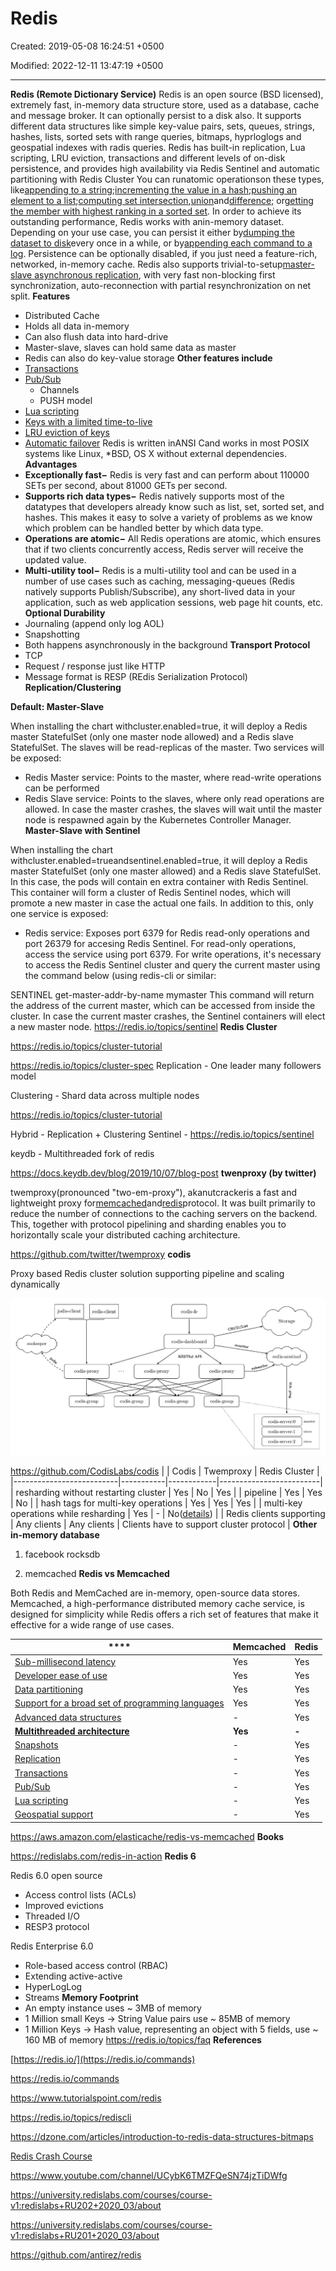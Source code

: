 # Redis

Created: 2019-05-08 16:24:51 +0500

Modified: 2022-12-11 13:47:19 +0500

---

**Redis (Remote Dictionary Service)**
Redis is an open source (BSD licensed), extremely fast, in-memory data structure store, used as a database, cache and message broker. It can optionally persist to a disk also. It supports different data structures like simple key-value pairs, sets, queues, strings, hashes, lists, sorted sets with range queries, bitmaps, hyprloglogs and geospatial indexes with radis queries. Redis has built-in replication, Lua scripting, LRU eviction, transactions and different levels of on-disk persistence, and provides high availability via Redis Sentinel and automatic partitioning with Redis Cluster
You can runatomic operationson these types, like[appending to a string](https://redis.io/commands/append);[incrementing the value in a hash](https://redis.io/commands/hincrby);[pushing an element to a list](https://redis.io/commands/lpush);[computing set intersection](https://redis.io/commands/sinter),[union](https://redis.io/commands/sunion)and[difference](https://redis.io/commands/sdiff); or[getting the member with highest ranking in a sorted set](https://redis.io/commands/zrangebyscore).
In order to achieve its outstanding performance, Redis works with anin-memory dataset. Depending on your use case, you can persist it either by[dumping the dataset to disk](https://redis.io/topics/persistence#snapshotting)every once in a while, or by[appending each command to a log](https://redis.io/topics/persistence#append-only-file). Persistence can be optionally disabled, if you just need a feature-rich, networked, in-memory cache.
Redis also supports trivial-to-setup[master-slave asynchronous replication](https://redis.io/topics/replication), with very fast non-blocking first synchronization, auto-reconnection with partial resynchronization on net split.
**Features**
-   Distributed Cache
-   Holds all data in-memory
-   Can also flush data into hard-drive
-   Master-slave, slaves can hold same data as master
-   Redis can also do key-value storage
**Other features include**
-   [Transactions](https://redis.io/topics/transactions)
-   [Pub/Sub](https://redis.io/topics/pubsub)
    -   Channels
    -   PUSH model
-   [Lua scripting](https://redis.io/commands/eval)
-   [Keys with a limited time-to-live](https://redis.io/commands/expire)
-   [LRU eviction of keys](https://redis.io/topics/lru-cache)
-   [Automatic failover](https://redis.io/topics/sentinel)
Redis is written inANSI Cand works in most POSIX systems like Linux, *BSD, OS X without external dependencies.
**Advantages**
-   **Exceptionally fast−** Redis is very fast and can perform about 110000 SETs per second, about 81000 GETs per second.
-   **Supports rich data types−** Redis natively supports most of the datatypes that developers already know such as list, set, sorted set, and hashes. This makes it easy to solve a variety of problems as we know which problem can be handled better by which data type.
-   **Operations are atomic−** All Redis operations are atomic, which ensures that if two clients concurrently access, Redis server will receive the updated value.
-   **Multi-utility tool−** Redis is a multi-utility tool and can be used in a number of use cases such as caching, messaging-queues (Redis natively supports Publish/Subscribe), any short-lived data in your application, such as web application sessions, web page hit counts, etc.
**Optional Durability**
-   Journaling (append only log AOL)
-   Snapshotting
-   Both happens asynchronously in the background
**Transport Protocol**
-   TCP
-   Request / response just like HTTP
-   Message format is RESP (REdis Serialization Protocol)
**Replication/Clustering**

**Default: Master-Slave**

When installing the chart withcluster.enabled=true, it will deploy a Redis master StatefulSet (only one master node allowed) and a Redis slave StatefulSet. The slaves will be read-replicas of the master. Two services will be exposed:
-   Redis Master service: Points to the master, where read-write operations can be performed
-   Redis Slave service: Points to the slaves, where only read operations are allowed.
In case the master crashes, the slaves will wait until the master node is respawned again by the Kubernetes Controller Manager.
**Master-Slave with Sentinel**

When installing the chart withcluster.enabled=trueandsentinel.enabled=true, it will deploy a Redis master StatefulSet (only one master allowed) and a Redis slave StatefulSet. In this case, the pods will contain en extra container with Redis Sentinel. This container will form a cluster of Redis Sentinel nodes, which will promote a new master in case the actual one fails. In addition to this, only one service is exposed:
-   Redis service: Exposes port 6379 for Redis read-only operations and port 26379 for accesing Redis Sentinel.
For read-only operations, access the service using port 6379. For write operations, it's necessary to access the Redis Sentinel cluster and query the current master using the command below (using redis-cli or similar:

SENTINEL get-master-addr-by-name mymaster
This command will return the address of the current master, which can be accessed from inside the cluster.
In case the current master crashes, the Sentinel containers will elect a new master node.
<https://redis.io/topics/sentinel>
**Redis Cluster**

<https://redis.io/topics/cluster-tutorial>

<https://redis.io/topics/cluster-spec>
Replication - One leader many followers model

Clustering - Shard data across multiple nodes

<https://redis.io/topics/cluster-tutorial>

Hybrid - Replication + Clustering
Sentinel - <https://redis.io/topics/sentinel>

keydb - Multithreaded fork of redis

<https://docs.keydb.dev/blog/2019/10/07/blog-post>
**twenproxy (by twitter)**

twemproxy(pronounced "two-em-proxy"), akanutcrackeris a fast and lightweight proxy for[memcached](http://www.memcached.org/)and[redis](http://redis.io/)protocol. It was built primarily to reduce the number of connections to the caching servers on the backend. This, together with protocol pipelining and sharding enables you to horizontally scale your distributed caching architecture.

<https://github.com/twitter/twemproxy>
**codis**

Proxy based Redis cluster solution supporting pipeline and scaling dynamically

![architecture](media/Redis-image1.png)

<https://github.com/CodisLabs/codis>
|                                      | Codis       | Twemproxy   | Redis Cluster                                                               |
|--------------------------|-----------|------------|-------------------------|
| resharding without restarting cluster | Yes         | No          | Yes                                                                         |
| pipeline                              | Yes         | Yes         | No                                                                          |
| hash tags for multi-key operations    | Yes         | Yes         | Yes                                                                         |
| multi-key operations while resharding | Yes         | -          | No([details](http://redis.io/topics/cluster-spec#multiple-keys-operations)) |
| Redis clients supporting              | Any clients | Any clients | Clients have to support cluster protocol                                    |
**Other in-memory database**

1.  facebook rocksdb

2.  memcached
**Redis vs Memcached**

Both Redis and MemCached are in-memory, open-source data stores. Memcached, a high-performance distributed memory cache service, is designed for simplicity while Redis offers a rich set of features that make it effective for a wide range of use cases.

| ****                                                                                                                                                       | **Memcached** | **Redis** |
|------------------------------------------------|---------------|---------|
| [Sub-millisecond latency](https://aws.amazon.com/elasticache/redis-vs-memcached/#Sub-millisecond_latency)                                                   | Yes           | Yes       |
| [Developer ease of use](https://aws.amazon.com/elasticache/redis-vs-memcached/#Developer_ease_of_use)                                                       | Yes           | Yes       |
| [Data partitioning](https://aws.amazon.com/elasticache/redis-vs-memcached/#Data_partitioning)                                                               | Yes           | Yes       |
| [Support for a broad set of programming languages](https://aws.amazon.com/elasticache/redis-vs-memcached/#Support_for_a_broad_set_of_programming_languages) | Yes           | Yes       |
| [Advanced data structures](https://aws.amazon.com/elasticache/redis-vs-memcached/#Advanced_data_structures)                                                 | -            | Yes       |
| [**Multithreaded architecture**](https://aws.amazon.com/elasticache/redis-vs-memcached/#Multithreaded_architecture)                                         | **Yes**       | **-**     |
| [Snapshots](https://aws.amazon.com/elasticache/redis-vs-memcached/#Snapshots)                                                                               | -            | Yes       |
| [Replication](https://aws.amazon.com/elasticache/redis-vs-memcached/#Replication)                                                                           | -            | Yes       |
| [Transactions](https://aws.amazon.com/elasticache/redis-vs-memcached/#Transactions)                                                                         | -            | Yes       |
| [Pub/Sub](https://aws.amazon.com/elasticache/redis-vs-memcached/#Pub.2FSub)                                                                                 | -            | Yes       |
| [Lua scripting](https://aws.amazon.com/elasticache/redis-vs-memcached/#Lua_scripting)                                                                       | -            | Yes       |
| [Geospatial support](https://aws.amazon.com/elasticache/redis-vs-memcached/#Geospatial_support)                                                             | -            | Yes       |
<https://aws.amazon.com/elasticache/redis-vs-memcached>
**Books**

<https://redislabs.com/redis-in-action>
**Redis 6**

Redis 6.0 open source
-   Access control lists (ACLs)
-   Improved evictions
-   Threaded I/O
-   RESP3 protocol

Redis Enterprise 6.0
-   Role-based access control (RBAC)
-   Extending active-active
-   HyperLogLog
-   Streams
**Memory Footprint**
-   An empty instance uses ~ 3MB of memory
-   1 Million small Keys -> String Value pairs use ~ 85MB of memory
-   1 Million Keys -> Hash value, representing an object with 5 fields, use ~ 160 MB of memory
<https://redis.io/topics/faq>
**References**

[https://redis.io/](https://redis.io/commands)

<https://redis.io/commands>

<https://www.tutorialspoint.com/redis>

<https://redis.io/topics/rediscli>

<https://dzone.com/articles/introduction-to-redis-data-structures-bitmaps>

[Redis Crash Course](https://www.youtube.com/watch?v=sVCZo5B8ghE)

<https://www.youtube.com/channel/UCybK6TMZFQeSN74jzTiDWfg>

<https://university.redislabs.com/courses/course-v1:redislabs+RU202+2020_03/about>

<https://university.redislabs.com/courses/course-v1:redislabs+RU201+2020_03/about>

<https://github.com/antirez/redis>

